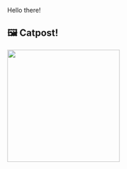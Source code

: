 Hello there!



## 🖼️ Catpost!

<sub>
    <img src="https://cdn2.thecatapi.com/images/T4cIQuxzD.jpg" height="256">
</sub>

